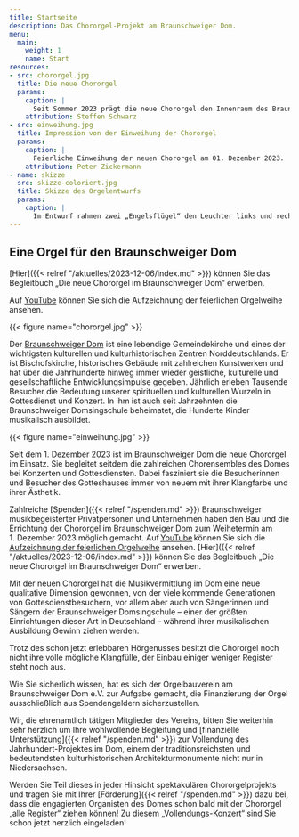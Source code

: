 ```yaml
---
title: Startseite
description: Das Chororgel-Projekt am Braunschweiger Dom.
menu:
  main:
    weight: 1
    name: Start
resources:
- src: chororgel.jpg
  title: Die neue Chororgel
  params:
    caption: |
      Seit Sommer 2023 prägt die neue Chororgel den Innenraum des Braunschweiger Doms.
    attribution: Steffen Schwarz
- src: einweihung.jpg
  title: Impression von der Einweihung der Chororgel
  params:
    caption: |
      Feierliche Einweihung der neuen Chororgel am 01. Dezember 2023.
    attribution: Peter Zickermann
- name: skizze
  src: skizze-coloriert.jpg
  title: Skizze des Orgelentwurfs
  params:
    caption: |
      Im Entwurf rahmen zwei „Engelsflügel“ den Leuchter links und rechts ein.
---
```


## Eine Orgel für den Braunschweiger Dom

<div class="notification">

[Hier]({{< relref "/aktuelles/2023-12-06/index.md" >}}) können Sie das Begleitbuch „Die neue Chororgel im Braunschweiger Dom“ erwerben.

</div>

<div class="notification">

Auf [YouTube](https://youtube.com/watch?v=xAGsy1zXzzM) können Sie sich die Aufzeichnung der feierlichen Orgelweihe ansehen.

</div>

{{< figure name="chororgel.jpg" >}}

Der [Braunschweiger Dom](https://braunschweigerdom.de/) ist eine lebendige Gemeindekirche und eines der wichtigsten kulturellen und kulturhistorischen Zentren Norddeutschlands. Er ist Bischofskirche, historisches Gebäude mit zahlreichen Kunstwerken und hat über die Jahrhunderte hinweg immer wieder geistliche, kulturelle und gesellschaftliche Entwicklungsimpulse gegeben. Jährlich erleben Tausende Besucher die Bedeutung unserer spirituellen und kulturellen Wurzeln in Gottesdienst und Konzert. In ihm ist auch seit Jahrzehnten die Braunschweiger Domsingschule beheimatet, die Hunderte Kinder musikalisch ausbildet.

{{< figure name="einweihung.jpg" >}}

Seit dem 1.&nbsp;Dezember&nbsp;2023 ist im Braunschweiger Dom die neue Chororgel im Einsatz. Sie begleitet seitdem die zahlreichen Chorensembles des Domes bei Konzerten und Gottesdiensten. Dabei fasziniert sie die Besucherinnen und Besucher des Gotteshauses immer von neuem mit ihrer Klangfarbe und ihrer Ästhetik.  

Zahlreiche [Spenden]({{< relref "/spenden.md" >}}) Braunschweiger musikbegeisterter Privatpersonen und Unternehmen haben den Bau und die Errichtung der Chororgel im Braunschweiger Dom zum Weihetermin am 1.&nbsp;Dezember&nbsp;2023 möglich gemacht. Auf [YouTube](https://youtube.com/watch?v=xAGsy1zXzzM) können Sie sich die [Aufzeichnung der feierlichen Orgelweihe](https://youtube.com/watch?v=xAGsy1zXzzM) ansehen. [Hier]({{< relref "/aktuelles/2023-12-06/index.md" >}}) können Sie das Begleitbuch „Die neue Chororgel im Braunschweiger Dom“ erwerben. 

Mit der neuen Chororgel hat die Musikvermittlung im Dom eine neue qualitative Dimension gewonnen, von der viele kommende Generationen von Gottesdienstbesuchern, vor allem aber auch von Sängerinnen und Sängern der Braunschweiger Domsingschule – einer der größten Einrichtungen dieser Art in Deutschland – während ihrer musikalischen Ausbildung Gewinn ziehen werden.  

Trotz des schon jetzt erlebbaren Hörgenusses besitzt die Chororgel noch nicht ihre volle mögliche Klangfülle, der Einbau einiger weniger Register steht noch aus.  

Wie Sie sicherlich wissen, hat es sich der Orgelbauverein am Braunschweiger Dom&nbsp;e.V. zur Aufgabe gemacht, die Finanzierung der Orgel ausschließlich aus Spendengeldern sicherzustellen. 

Wir, die ehrenamtlich tätigen Mitglieder des Vereins, bitten Sie weiterhin sehr herzlich um Ihre wohlwollende Begleitung und [finanzielle Unterstützung]({{< relref "/spenden.md" >}}) zur Vollendung des Jahrhundert-Projektes im Dom, einem der traditionsreichsten und bedeutendsten kulturhistorischen Architekturmonumente nicht nur in Niedersachsen.

Werden Sie Teil dieses in jeder Hinsicht spektakulären Chororgelprojekts und tragen Sie mit Ihrer [Förderung]({{< relref "/spenden.md" >}}) dazu bei, dass die engagierten Organisten des Domes schon bald mit der Chororgel „alle Register“ ziehen können! Zu diesem „Vollendungs-Konzert“ sind Sie schon jetzt herzlich eingeladen!
